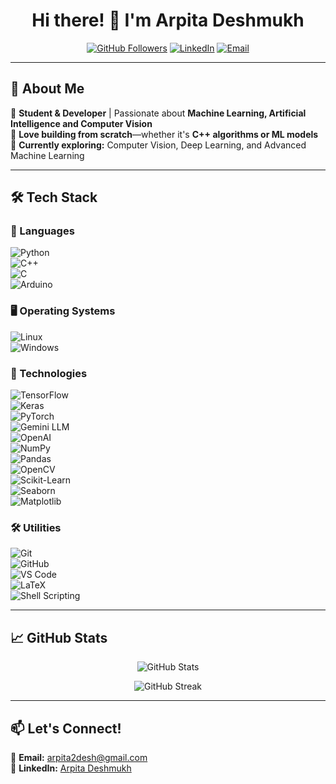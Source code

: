 <h1 align="center">Hi there! 👋 I'm Arpita Deshmukh</h1>

<p align="center">
  <a href="https://github.com/arpitadeshmukh"><img src="https://img.shields.io/github/followers/arpitadeshmukh?label=Followers&style=social" alt="GitHub Followers"></a>
  <a href="https://www.linkedin.com/in/arpita-deshmukh-9ba60428a/"><img src="https://img.shields.io/badge/LinkedIn-Connect-blue?style=flat&logo=linkedin" alt="LinkedIn"></a>
  <a href="mailto:arpita2desh@gmail.com"><img src="https://img.shields.io/badge/Email-Contact-red?style=flat&logo=gmail" alt="Email"></a>
</p>

---

## 🚀 About Me  
🔹 **Student & Developer** | Passionate about **Machine Learning, Artificial Intelligence and Computer Vision**  
🔹 **Love building from scratch**—whether it's **C++ algorithms or ML models**  
🔹 **Currently exploring:** Computer Vision, Deep Learning, and Advanced Machine Learning 

---

## 🛠️ Tech Stack  

### 🚀 Languages  
![Python](https://img.shields.io/badge/Python-3776AB?style=for-the-badge&logo=python&logoColor=white)  
![C++](https://img.shields.io/badge/C%2B%2B-00599C?style=for-the-badge&logo=c%2B%2B&logoColor=white)  
![C](https://img.shields.io/badge/C-00599C?style=for-the-badge&logo=c&logoColor=white)  
![Arduino](https://img.shields.io/badge/Arduino-00979D?style=for-the-badge&logo=arduino&logoColor=white)  

### 🖥 Operating Systems  
![Linux](https://img.shields.io/badge/Linux-FCC624?style=for-the-badge&logo=linux&logoColor=black)  
![Windows](https://img.shields.io/badge/Windows-0078D6?style=for-the-badge&logo=windows&logoColor=white)  

### 🤖 Technologies  
![TensorFlow](https://img.shields.io/badge/TensorFlow-FF6F00?style=for-the-badge&logo=tensorflow&logoColor=white)  
![Keras](https://img.shields.io/badge/Keras-D00000?style=for-the-badge&logo=keras&logoColor=white)  
![PyTorch](https://img.shields.io/badge/PyTorch-EE4C2C?style=for-the-badge&logo=pytorch&logoColor=white)  
![Gemini LLM](https://img.shields.io/badge/Gemini_LLM-4285F4?style=for-the-badge&logo=google&logoColor=white)  
![OpenAI](https://img.shields.io/badge/OpenAI-412991?style=for-the-badge&logo=openai&logoColor=white)  
![NumPy](https://img.shields.io/badge/NumPy-013243?style=for-the-badge&logo=numpy&logoColor=white)  
![Pandas](https://img.shields.io/badge/Pandas-150458?style=for-the-badge&logo=pandas&logoColor=white)  
![OpenCV](https://img.shields.io/badge/OpenCV-5C3EE8?style=for-the-badge&logo=opencv&logoColor=white)  
![Scikit-Learn](https://img.shields.io/badge/Scikit--Learn-F7931E?style=for-the-badge&logo=scikit-learn&logoColor=white)  
![Seaborn](https://img.shields.io/badge/Seaborn-0096D6?style=for-the-badge&logo=python&logoColor=white)  
![Matplotlib](https://img.shields.io/badge/Matplotlib-11557C?style=for-the-badge&logo=python&logoColor=white)  

### 🛠️ Utilities  
![Git](https://img.shields.io/badge/Git-F05032?style=for-the-badge&logo=git&logoColor=white)  
![GitHub](https://img.shields.io/badge/GitHub-181717?style=for-the-badge&logo=github&logoColor=white)  
![VS Code](https://img.shields.io/badge/VS_Code-007ACC?style=for-the-badge&logo=visual-studio-code&logoColor=white)  
![LaTeX](https://img.shields.io/badge/LaTeX-008080?style=for-the-badge&logo=latex&logoColor=white)  
![Shell Scripting](https://img.shields.io/badge/Shell_Scripting-4EAA25?style=for-the-badge&logo=gnu-bash&logoColor=white)  

---

## 📈 GitHub Stats  
<p align="center">
  <img src="https://github-readme-stats.vercel.app/api?username=arpitadeshmukh&show_icons=true&theme=radical" alt="GitHub Stats">
</p>

<p align="center">
  <img src="https://github-readme-streak-stats.herokuapp.com/?user=arpitadeshmukh&theme=radical" alt="GitHub Streak">
</p>

---

## 📫 Let's Connect!  
📧 **Email:** [arpita2desh@gmail.com](mailto:arpita2desh@gmail.com)  
💼 **LinkedIn:** [Arpita Deshmukh](https://www.linkedin.com/in/arpita-deshmukh-9ba60428a/)
